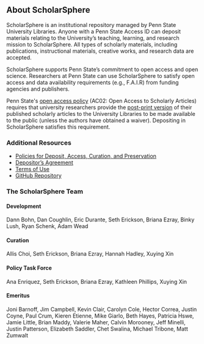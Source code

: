 ## About ScholarSphere 

ScholarSphere is an institutional repository managed by Penn State University Libraries. Anyone with a Penn State Access ID can deposit materials relating to the University’s teaching, learning, and research mission to ScholarSphere. All types of scholarly materials, including publications, instructional materials, creative works, and research data are accepted.

ScholarSphere supports Penn State’s commitment to open access and open science. Researchers at Penn State can use ScholarSphere to satisfy open access and data availability requirements (e.g., F.A.I.R) from funding agencies and publishers. 

Penn State's [open access policy](https://openaccess.psu.edu/)  (AC02: Open Access to Scholarly Articles) requires that university researchers provide the [post-print version](http://psu.libanswers.com/faq/273465) of their published scholarly articles to the University Libraries to be made available to the public (unless the authors have obtained a waiver). Depositing in ScholarSphere satisfies this requirement. 

### Additional Resources

- [Policies for Deposit, Access, Curation, and Preservation](/policies)
- [Depositor’s Agreement](/agreement)
- [Terms of Use](/terms)
- [GitHub Repository](https://github.com/psu-stewardship/scholarsphere)

### The ScholarSphere Team

#### Development

Dann Bohn, Dan Coughlin, Eric Durante, Seth Erickson, Briana Ezray, Binky Lush, Ryan Schenk, Adam Wead

#### Curation

Allis Choi, Seth Erickson, Briana Ezray, Hannah Hadley, Xuying Xin

#### Policy Task Force

Ana Enriquez, Seth Erickson, Briana Ezray, Kathleen Phillips, Xuying Xin

#### Emeritus

Joni Barnoff, Jim Campbell, Kevin Clair, Carolyn Cole, Hector Correa, Justin Coyne, Paul Crum, Kieren Etienne, Mike Giarlo, Beth Hayes, Patricia Hswe, Jamie Little, Brian Maddy, Valerie Maher, Calvin Morooney, Jeff Minelli, Justin Patterson, Elizabeth Saddler, Chet Swalina, Michael Tribone, Matt Zumwalt